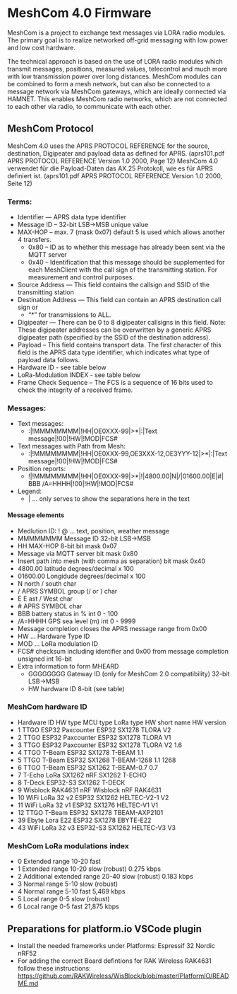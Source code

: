 # MeshCom 4.0 Firmware
MeshCom is a project to exchange text messages via LORA radio modules. The primary goal is to realize networked off-grid messaging with low power and low cost hardware.

The technical approach is based on the use of LORA radio modules which transmit messages, positions, measured values, telecontrol and much more with low transmission power over long distances. MeshCom modules can be combined to form a mesh network, but can also be connected to a message network via MeshCom gateways, which are ideally connected via HAMNET. This enables MeshCom radio networks, which are not connected to each other via radio, to communicate with each other.

## MeshCom Protocol
MeshCom 4.0 uses the APRS PROTOCOL REFERENCE for the source, destination, Digipeater and payload data as defined for APRS. (aprs101.pdf APRS PROTOCOL REFERENCE Version 1.0 2000, Page 12)
MeshCom 4.0 verwendet für die Payload-Daten das AX.25 Protokoll, wie es für APRS definiert ist. (aprs101.pdf APRS PROTOCOL REFERENCE Version 1.0 2000, Seite 12)

### Terms:
- Identifier — APRS data type identifier
- Message ID – 32-bit LSB->MSB unique value
- MAX-HOP – max. 7 (mask 0x07) default 5 is used which allows another 4 transfers.
  - 0x80 – ID as to whether this message has already been sent via the MQTT server
  - 0x40 – Identification that this message should be supplemented for each MeshClient with the call sign of the transmitting station. For measurement and control purposes.
- Source Address — This field contains the callsign and SSID of the transmitting station
- Destination Address — This field can contain an APRS destination call sign or
  - “*” for transmissions to ALL.
- Digipeater — There can be 0 to 8 digipeater callsigns in this field. Note: These digipeater addresses can be overwritten by a generic APRS digipeater path (specified by the SSID of the destination address).
- Payload – This field contains transport data. The first character of this field is the APRS data type identifier, which indicates what type of payload data follows.
- Hardware ID - see table below
- LoRa-Modulation INDEX - see table below
- Frame Check Sequence – The FCS is a sequence of 16 bits used to check the integrity of a received frame.

### Messages:
- Text messages:
   - :|!MMMMMMMM|!HH|OE0XXX-99|>*|:|Text message|!00|!HW|!MOD|FCS#
- Text messages with Path from Mesh:
    - :|!MMMMMMMM|!HH|OE0XXX-99,OE3XXX-12,OE3YYY-12|>*|:|Text message|!00|!HW|!MOD|FCS#
- Position reports:
    - !|!MMMMMMMM|!HH|OE0XXX-99|>*|!|4800.00|N|/|01600.00|E|#| BBB /A=HHHH|!00|!HW|!MOD|FCS#
- Legend:
   - | ... only serves to show the separations here in the text

#### Message elements
- Medlution ID: ! @ ... text, position, weather message
- MMMMMMMM Message ID 32-bit LSB->MSB
- HH MAX-HOP 8-bit bit mask 0x07
- Message via MQTT server bit mask 0x80
- Insert path into mesh (with comma as separation) bit mask 0x40
- 4800.00 latitude degrees/decimal x 100
- 01600.00 Longidude degrees/decimal x 100
- N north / south char
- / APRS SYMBOL group (/ or \) char
- E E ast / West char
- \# APRS SYMBOL char
- BBB battery status in % int 0 - 100
- /A=HHHH GPS sea level (m) int 0 - 9999
- Message completion closes the APRS message range from 0x00
- HW ... Hardware Type ID
- MOD ... LoRa modulation ID
- FCS# checksum including identifier and 0x00 from message completion unsigned int 16-bit
- Extra information to form MHEARD
  - GGGGGGGG Gateway ID (only for MeshCom 2.0 compatibility) 32-bit LSB->MSB
  - HW hardware ID 8-bit (see table)

### MeshCom hardware ID

- Hardware ID HW type MCU type LoRa type HW short name HW version
- 1 TTGO ESP32 Paxcounter ESP32 SX1278 TLORA V2
- 2 TTGO ESP32 Paxcounter ESP32 SX1278 TLORA V1
- 3 TTGO ESP32 Paxcounter ESP32 SX1278 TLORA V2 1.6
- 4 TTGO T-Beam ESP32 SX1278 T-BEAM 1.1
- 5 TTGO T-Beam ESP32 SX1268 T-BEAM-1268 1.1 1268
- 6 TTGO T-Beam ESP32 SX1262 T-BEAM-0.7 0.7
- 7 T-Echo LoRa SX1262 nRF SX1262 T-ECHO
- 8 T-Deck ESP32-S3 SX1262 T-DECK
- 9 Wisblock RAK4631 nRF Wisblock nRF RAK4631
- 10 WiFi LoRa 32 v2 ESP32 SX1262 HELTEC-V2-1 V2
- 11 WiFi LoRa 32 v1 ESP32 SX1276 HELTEC-V1 V1
- 12 TTGO T-Beam ESP32 SX1278 TBEAM-AXP2101
- 39 Ebyte Lora E22 ESP32 SX1278 EBYTE-E22
- 43 WiFi LoRa 32 v3 ESP32-S3 SX1262 HELTEC-V3 V3

### MeshCom LoRa modulations index

- 0 Extended range 10-20 fast
- 1 Extended range 10-20 slow (robust) 0.275 kbps
- 2 Additional extended range 20-40 slow (robust) 0.183 kbps
- 3 Normal range 5-10 slow (robust)
- 4 Normal range 5-10 fast 5,469 kbps
- 5 Local range 0-5 slow (robust)
- 6 Local range 0-5 fast 21,875 kbps

## Preparations for platform.io VSCode plugin
- Install the needed frameworks under Platforms:
    Espressif 32 
    Nordic nRF52
- For adding the correct Board defintions for RAK Wireless RAK4631 follow these instructions:
    https://github.com/RAKWireless/WisBlock/blob/master/PlatformIO/README.md
